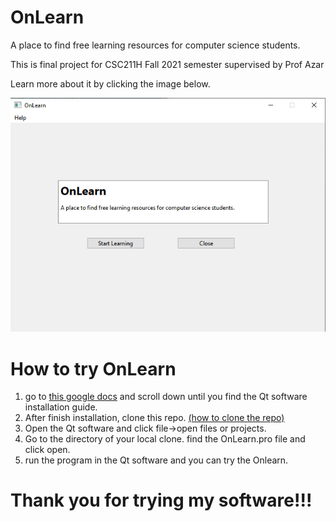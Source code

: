 # OnLearn
<p> A place to find free learning resources for computer science students. </p>
<p> This is final project for CSC211H Fall 2021 semester supervised by Prof Azar</p>
<p> Learn more about it by clicking the image below.</p>

<a align="center" href= "https://sites.google.com/view/onlearnweb/home" target="_blank">
  <img src="images/mainpage.png" alt="Software Mainpage">
</a>

# How to try OnLearn
 <ol>
  <li> go to <a href= "https://docs.google.com/document/d/1NSBBUIcBJdUedblEdT807mBwcWOA9A3atA3eMu5eztE/edit?usp=sharing">this google docs</a> and scroll down until you find the Qt software installation guide.</li>
  <li>After finish installation, clone this repo. <a href= "https://docs.github.com/en/repositories/creating-and-managing-repositories/cloning-a-repository">(how to clone the repo)</a></li>
  <li>Open the Qt software and click file->open files or projects.</li>
  <li>Go to the directory of your local clone. find the OnLearn.pro file and click open.</li>
  <li>run the program in the Qt software and you can try the Onlearn.</li>
 </ol>
 
 # Thank you for trying my software!!!
